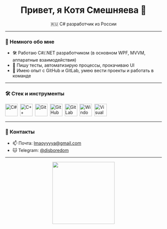 <h1 align="center">Привет, я Котя Смешняева 👋</h1>

<p align="center">
  🇷🇺 C# разработчик из России <br>
</p>

---

### 🧠 Немного обо мне

- 🛠 Работаю C#/.NET разработчиком (в основном WPF, MVVM, аппаратные взаимодействия)
- 🧪 Пишу тесты, автоматизирую процессы, прокачиваю UI
- 🔧 Имею опыт с GitHub и GitLab, умею вести проекты и работать в команде
---

### 🛠 Стек и инструменты

<p align="left">
  <img src="https://cdn.jsdelivr.net/gh/devicons/devicon/icons/csharp/csharp-original.svg" title="C#" width="40" height="40"/>&nbsp;
  <img src="https://cdn.jsdelivr.net/gh/devicons/devicon/icons/cplusplus/cplusplus-original.svg" title="C++" width="40" height="40"/>&nbsp;
  <img src="https://cdn.jsdelivr.net/gh/devicons/devicon/icons/git/git-original.svg" title="Git" width="40" height="40"/>&nbsp;
  <img src="https://cdn.jsdelivr.net/gh/devicons/devicon/icons/github/github-original.svg" title="GitHub" width="40" height="40"/>&nbsp;
  <img src="https://cdn.jsdelivr.net/gh/devicons/devicon/icons/gitlab/gitlab-original.svg" title="GitLab" width="40" height="40"/>&nbsp;
  <img src="https://cdn.jsdelivr.net/gh/devicons/devicon/icons/windows8/windows8-original.svg" title="Windows" width="40" height="40"/>&nbsp;
  <img src="https://cdn.jsdelivr.net/gh/devicons/devicon/icons/visualstudio/visualstudio-plain.svg" title="Visual Studio" width="40" height="40"/>&nbsp;
</p>

---

### 💬 Контакты

- 📫 Почта: <lmaoyyyya@gmail.com>
- 🐱 Telegram: [@disboredom]([https://t.me/disboredom])
---


<p align="center">
  <img src="https://media1.giphy.com/media/v1.Y2lkPTc5MGI3NjExbW00M3R3YjZtaGgzZzlydnd5MTZiaDN6M3huNjFjNDJkNjJrbmF3YSZlcD12MV9pbnRlcm5hbF9naWZfYnlfaWQmY3Q9Zw/7SN7VRxzzcby9nyKJV/giphy.gif" width="200"/>
</p>
